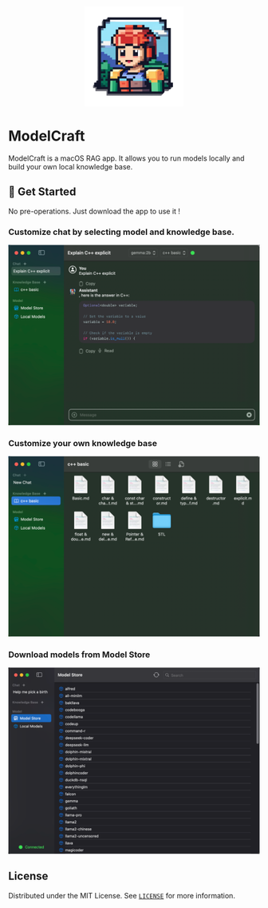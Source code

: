 <div align="center"><img alt="ModelCraft" height="200px" src="./logo.png" /></div>

# ModelCraft

ModelCraft is a macOS RAG app.  It allows you to run models locally and build your own local knowledge base.

##  🚀  Get Started

No pre-operations. Just download the app to use it !

### Customize chat by selecting model and knowledge base.

![image-20240404232609329](./assets/image-20240404232609329.png)

### Customize your own knowledge base

![image-20240404231834812](./assets/image-20240404231834812.png)

### Download models from Model Store

![image-20240409120017524](./assets/image-20240409120017524.png)

##  License

Distributed under the MIT License. See [`LICENSE`](./LICENSE) for more information.

